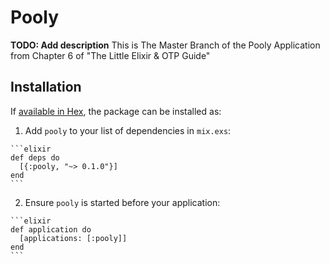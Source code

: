 # Pooly

**TODO: Add description**
This is The Master Branch of the Pooly Application from Chapter 6 of "The Little Elixir & OTP Guide"

## Installation

If [available in Hex](https://hex.pm/docs/publish), the package can be installed as:

  1. Add `pooly` to your list of dependencies in `mix.exs`:

    ```elixir
    def deps do
      [{:pooly, "~> 0.1.0"}]
    end
    ```

  2. Ensure `pooly` is started before your application:

    ```elixir
    def application do
      [applications: [:pooly]]
    end
    ```

